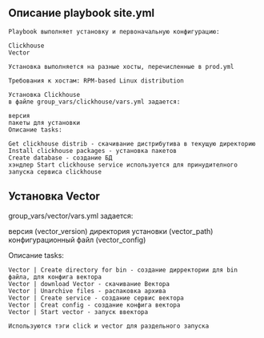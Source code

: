 ## Описание playbook site.yml
```
Playbook выполняет установку и первоначальную конфигурацию:

Clickhouse
Vector

Установка выполняется на разные хосты, перечисленные в prod.yml

Требования к хостам: RPM-based Linux distribution

Установка Clickhouse
в файле group_vars/clickhouse/vars.yml задается:

версия
пакеты для установки
Описание tasks:

Get clickhouse distrib - скачивание дистрибутива в текущую директорию
Install clickhouse packages - установка пакетов
Create database - создание БД
хэндлер Start clickhouse service используется для принудителного запуска сервиса clickhouse
```

## Установка Vector
group_vars/vector/vars.yml задается:

версия (vector_version)
директория установки (vector_path)
конфигурационный файл (vector_config)


Описание tasks:
```
Vector | Create directory for bin - cоздание дирректории для bin файлa, для конфига вектора
Vector | download Vector - скачивание Вектора
Vector | Unarchive files - распаковка архива
Vector | Create service - создание сервис вектора
Vector | Creat config - создание конфига вектора
Vector | Start vector - запуск ввектора
```

```
Используются тэги click и vector для раздельного запуска
```